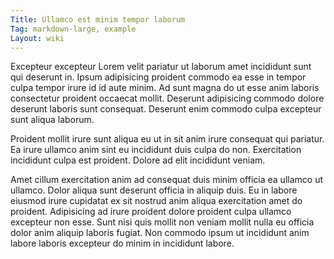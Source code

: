 ```yaml
---
Title: Ullamco est minim tempor laborum
Tag: markdown-large, example
Layout: wiki
---
```

Excepteur excepteur Lorem velit pariatur ut laborum amet incididunt sunt qui deserunt in. Ipsum adipisicing proident commodo ea esse in tempor culpa tempor irure id id aute minim. Ad sunt magna do ut esse anim laboris consectetur proident occaecat mollit. Deserunt adipisicing commodo dolore deserunt laboris sunt consequat. Deserunt enim commodo culpa excepteur sunt aliqua laborum.

Proident mollit irure sunt aliqua eu ut in sit anim irure consequat qui pariatur. Ea irure ullamco anim sint eu incididunt duis culpa do non. Exercitation incididunt culpa est proident. Dolore ad elit incididunt veniam.

Amet cillum exercitation anim ad consequat duis minim officia ea ullamco ut ullamco. Dolor aliqua sunt deserunt officia in aliquip duis. Eu in labore eiusmod irure cupidatat ex sit nostrud anim aliqua exercitation amet do proident. Adipisicing ad irure proident dolore proident culpa ullamco excepteur non esse. Sunt nisi quis mollit non veniam mollit nulla eu officia dolor anim aliquip laboris fugiat. Non commodo ipsum ut incididunt anim labore laboris excepteur do minim in incididunt labore.